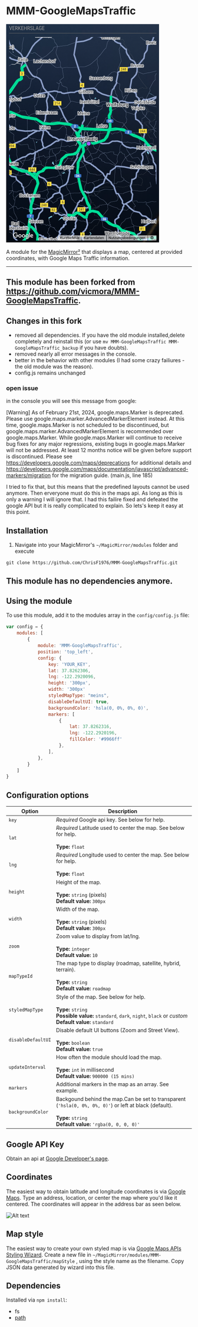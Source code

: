 # MMM-GoogleMapsTraffic

![Alt text](/Traffic.png "A preview of the MMM-GoogleMapsTraffic module.")

A module for the [MagicMirror²](https://github.com/MichMich/MagicMirror/) that displays a map, centered at provided coordinates, with Google Maps Traffic information.

---
**This module has been forked from https://github.com/vicmora/MMM-GoogleMapsTraffic.**
---
## Changes in this fork
- removed all dependencies. If you have the old module installed,delete completely and reinstall this (or use ```mv MMM-GoogleMapsTraffic MMM-GoogleMapsTraffic_backup``` if you have doubts).
- removed nearly all error messages in the console.
- better in the behavior with other modules (I had some crazy failiures - the old module was the reason).
- config.js remains unchanged

### open issue
in the console you will see this message from google:

[Warning] As of February 21st, 2024, google.maps.Marker is deprecated. Please use google.maps.marker.AdvancedMarkerElement instead. At this time, google.maps.Marker is not scheduled to be discontinued, but google.maps.marker.AdvancedMarkerElement is recommended over google.maps.Marker. While google.maps.Marker will continue to receive bug fixes for any major regressions, existing bugs in google.maps.Marker will not be addressed. At least 12 months notice will be given before support is discontinued. Please see https://developers.google.com/maps/deprecations for additional details and https://developers.google.com/maps/documentation/javascript/advanced-markers/migration for the migration guide. (main.js, line 185)

I tried to fix that, but this means that the predefined layouts cannot be used anymore. Then erveryone must do this in the maps api. As long as this is only a warning I will ignore that. I had this failire fixed and defeated the google API but it is really complicated to explain. So lets's keep it easy at this point.

## Installation

1. Navigate into your MagicMirror's `~/MagicMirror/modules` folder and execute
```
git clone https://github.com/ChrisF1976/MMM-GoogleMapsTraffic.git
```
**This module has no dependencies anymore.** 
---
## Using the module

To use this module, add it to the modules array in the `config/config.js` file:
```js
var config = {
    modules: [
        {
            module: 'MMM-GoogleMapsTraffic',
            position: 'top_left',
            config: {
                key: 'YOUR_KEY',
                lat: 37.8262306,
                lng: -122.2920096,
                height: '300px',
                width: '300px'
                styledMapType: "meins",
                disableDefaultUI: true,
                backgroundColor: 'hsla(0, 0%, 0%, 0)',
                markers: [
                    {
                        lat: 37.8262316,
                        lng: -122.2920196,
                        fillColor: '#9966ff'
                    },
                ],
            },
        }
    ]
}
```

## Configuration options

| Option               | Description
|--------------------- |-----------
| `key`                | *Required* Google api key. See below for help.
| `lat`                | *Required* Latitude used to center the map. See below for help. <br><br>**Type:** `float`
| `lng`                | *Required* Longitude used to center the map. See below for help. <br><br>**Type:** `float`
| `height`             | Height of the map. <br><br>**Type:** `string` (pixels) <br> **Default value:** `300px`
| `width`              | Width of the map. <br><br>**Type:** `string` (pixels) <br> **Default value:** `300px`
| `zoom`               | Zoom value to display from lat/lng. <br><br>**Type:** `integer` <br> **Default value:** `10`
| `mapTypeId`          | The map type to display (roadmap, satellite, hybrid, terrain).  <br><br>**Type:** `string` <br> **Default value:** `roadmap`
| `styledMapType`      | Style of the map. See below for help.<br><br>**Type:** `string`<br> **Possible value:** `standard`, `dark`, `night`, `black` or *custom*<br> **Default value:** `standard`
| `disableDefaultUI`   | Disable default UI buttons (Zoom and Street View). <br><br>**Type:** `boolean` <br> **Default value:** `true`
| `updateInterval`     | How often the module should load the map.<br><br>**Type:** `int` in millisecond<br> **Default value:** `900000 (15 mins)`
| `markers`            | Additional markers in the map as an array. See example.
| `backgroundColor`    | Backgound behind the map.Can be set to transparent (`'hsla(0, 0%, 0%, 0)'`) or left at black (default).  <br><br>**Type:** `string` <br> **Default value:** `'rgba(0, 0, 0, 0)'`


## Google API Key

Obtain an api at [Google Developer's page](https://developers.google.com/maps/documentation/javascript/).

## Coordinates

The easiest way to obtain latitude and longitude coordinates is via [Google Maps](https://maps.google.com). Type an address, location, or center the map where you'd like it centered. The coordinates will appear in the address bar as seen below.

![Alt text](/img/coordinates.png "Google Maps coordinates.")

## Map style

The easiest way to create your own styled map is via [Google Maps APIs Styling Wizard](https://mapstyle.withgoogle.com/). Create a new file in `~/MagicMirror/modules/MMM-GoogleMapsTraffic/mapStyle` , using the style name as the filename. Copy JSON data generated by wizard into this file.

## Dependencies

Installed via `npm install`:
- fs
- [path](https://www.npmjs.com/package/path)
